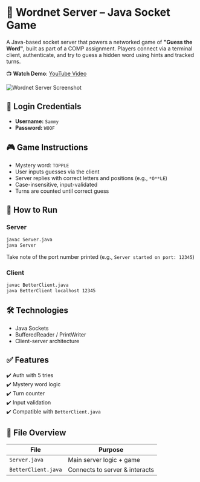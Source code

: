 # 🎯 Wordnet Server – Java Socket Game

A Java-based socket server that powers a networked game of **"Guess the Word"**, built as part of a COMP assignment. Players connect via a terminal client, authenticate, and try to guess a hidden word using hints and tracked turns.

📺 **Watch Demo**: [YouTube Video](https://)

![Wordnet Server Screenshot](./screenshot.png)

## 🔐 Login Credentials

- **Username:** `Sammy`
- **Password:** `WOOF`

## 🎮 Game Instructions

- Mystery word: `TOPPLE`
- User inputs guesses via the client
- Server replies with correct letters and positions (e.g., `*O**LE`)
- Case-insensitive, input-validated
- Turns are counted until correct guess

## 🚀 How to Run

### Server
```bash
javac Server.java
java Server
```

Take note of the port number printed (e.g., `Server started on port: 12345`)

### Client
```bash
javac BetterClient.java
java BetterClient localhost 12345
```

## 🛠 Technologies

- Java Sockets
- BufferedReader / PrintWriter
- Client-server architecture

## ✅ Features

✔️ Auth with 5 tries  
✔️ Mystery word logic  
✔️ Turn counter  
✔️ Input validation  
✔️ Compatible with `BetterClient.java`

## 📁 File Overview

| File              | Purpose                      |
|-------------------|------------------------------|
| `Server.java`     | Main server logic + game     |
| `BetterClient.java` | Connects to server & interacts |
